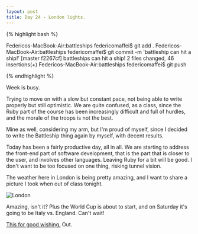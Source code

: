 ```yaml
---
layout: post
title: Day 24 - London lights.
---
```


{% highlight bash %}

Federicos-MacBook-Air:battleships federicomaffei$ git add .
Federicos-MacBook-Air:battleships federicomaffei$ git commit -m 'battleship can hit a ship!'
[master f2267cf] battleships can hit a ship!
 2 files changed, 46 insertions(+)
Federicos-MacBook-Air:battleships federicomaffei$ git push

{% endhighlight %}

Week is busy.

Trying to move on with a slow but constant pace, not being able to write properly but still optimistic. We are quite confused, as a class, since the Ruby part of the course has been increasingly difficult and full of hurdles, and the morale of the troops is not the best.

Mine as well, considering my arm, but I'm proud of myself, since I decided to write the Battleship thing again by myself, with decent results.

Today has been a fairly productive day, all in all. We are starting to address the front-end part of software development, that is the part that is closer to the user, and involves other languages. Leaving Ruby for a bit will be good. I don't want to be too focused on one thing, risking tunnel vision.

The weather here in London is being pretty amazing, and I want to share a picture I took when out of class tonight.

![London](http://federicomaffei.github.io/public/images/london.jpg)

Amazing, isn't it?
Plus the World Cup is about to start, and on Saturday it's going to be Italy vs. England. Can't wait!

[This for good wishing.](https://www.youtube.com/watch?v=VcDEOYWu80E) Out.